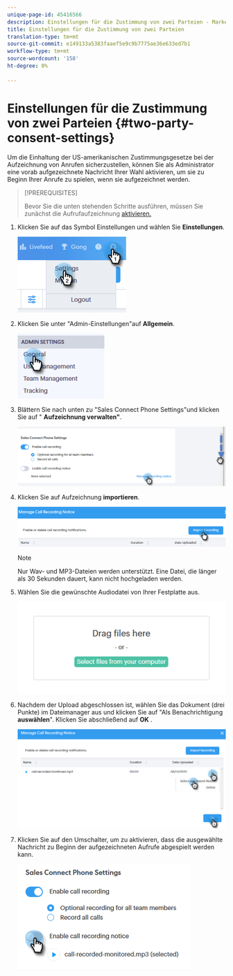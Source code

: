 ```yaml
---
unique-page-id: 45416566
description: Einstellungen für die Zustimmung von zwei Parteien - MarketingToDocs - Produktdokumentation
title: Einstellungen für die Zustimmung von zwei Parteien
translation-type: tm+mt
source-git-commit: e149133a5383faaef5e9c9b7775ae36e633ed7b1
workflow-type: tm+mt
source-wordcount: '158'
ht-degree: 0%

---
```



# Einstellungen für die Zustimmung von zwei Parteien {#two-party-consent-settings}

Um die Einhaltung der US-amerikanischen Zustimmungsgesetze bei der Aufzeichnung von Anrufen sicherzustellen, können Sie als Administrator eine vorab aufgezeichnete Nachricht Ihrer Wahl aktivieren, um sie zu Beginn Ihrer Anrufe zu spielen, wenn sie aufgezeichnet werden.

>[!PREREQUISITES]
>
>Bevor Sie die unten stehenden Schritte ausführen, müssen Sie zunächst die Aufrufaufzeichnung [aktivieren.](http://docs.marketo.com/x/dAC1Ag)

1. Klicken Sie auf das Symbol Einstellungen und wählen Sie **Einstellungen**.

   ![](assets/one-1.png)

1. Klicken Sie unter &quot;Admin-Einstellungen&quot;auf **Allgemein**.

   ![](assets/two-1.png)

1. Blättern Sie nach unten zu &quot;Sales Connect Phone Settings&quot;und klicken Sie auf &quot; **Aufzeichnung verwalten&quot;**.

   ![](assets/three-1.png)

1. Klicken Sie auf Aufzeichnung **importieren**.

   ![](assets/four-1.png)

   >[!NOTE]
   >
   >Nur Wav- und MP3-Dateien werden unterstützt. Eine Datei, die länger als 30 Sekunden dauert, kann nicht hochgeladen werden.

1. Wählen Sie die gewünschte Audiodatei von Ihrer Festplatte aus.

   ![](assets/five.png)

1. Nachdem der Upload abgeschlossen ist, wählen Sie das Dokument (drei Punkte) im Dateimanager aus und klicken Sie auf &quot;Als Benachrichtigung **auswählen**&quot;. Klicken Sie abschließend auf **OK** .

   ![](assets/six.png)

1. Klicken Sie auf den Umschalter, um zu aktivieren, dass die ausgewählte Nachricht zu Beginn der aufgezeichneten Aufrufe abgespielt werden kann.

   ![](assets/seven.png)

